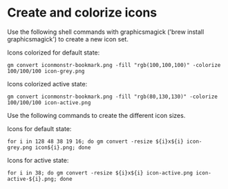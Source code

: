 # Create and colorize icons

Use the following shell commands with graphicsmagick ('brew install graphicsmagick') to create a new icon set.

Icons colorized for default state:

`gm convert iconmonstr-bookmark.png -fill "rgb(100,100,100)" -colorize 100/100/100 icon-grey.png`

Icons colorized active state:

`gm convert iconmonstr-bookmark.png -fill "rgb(80,130,130)" -colorize 100/100/100 icon-active.png`

Use the following commands to create the different icon sizes.

Icons for default state:

`for i in 128 48 38 19 16; do gm convert -resize ${i}x${i} icon-grey.png icon${i}.png; done`

Icons for active state:

`for i in 38; do gm convert -resize ${i}x${i} icon-active.png icon-active-${i}.png; done`
